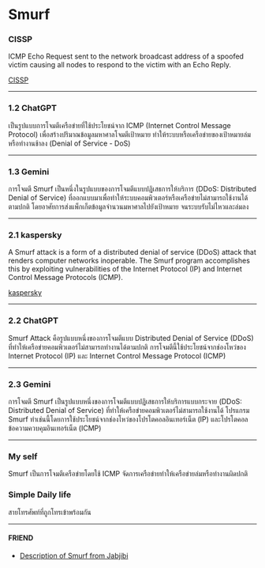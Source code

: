 # Smurf
### CISSP 

ICMP Echo Request sent to the network broadcast address of a spoofed victim causing all nodes to respond to the victim with an Echo Reply.

[CISSP](https://www.isc2.org/certifications/cissp/cissp-student-glossary#1)

---

### 1.2 ChatGPT

  เป็นรูปแบบการโจมตีเครือข่ายที่ใช้ประโยชน์จาก ICMP (Internet Control Message Protocol) เพื่อสร้างปริมาณข้อมูลมหาศาลโจมตีเป้าหมาย ทำให้ระบบหรือเครือข่ายของเป้าหมายล่มหรือทำงานช้าลง (Denial of Service - DoS)

---

### 1.3 Gemini

  การโจมตี Smurf เป็นหนึ่งในรูปแบบของการโจมตีแบบปฏิเสธการให้บริการ (DDoS: Distributed Denial of Service) ที่ออกแบบมาเพื่อทำให้ระบบคอมพิวเตอร์หรือเครือข่ายไม่สามารถใช้งานได้ตามปกติ โดยอาศัยการส่งแพ็กเก็ตข้อมูลจำนวนมหาศาลไปยังเป้าหมาย จนระบบรับไม่ไหวและล่มลง

---

### 2.1 kaspersky

  A Smurf attack is a form of a distributed denial of service (DDoS) attack that renders computer networks inoperable. The Smurf program accomplishes this by exploiting vulnerabilities of the Internet Protocol (IP) and Internet Control Message Protocols (ICMP).
    
[kaspersky](https://www.kaspersky.com/resource-center/definitions/what-is-a-smurf-attack)

---

### 2.2 ChatGPT

  Smurf Attack คือรูปแบบหนึ่งของการโจมตีแบบ Distributed Denial of Service (DDoS) ที่ทำให้เครือข่ายคอมพิวเตอร์ไม่สามารถทำงานได้ตามปกติ การโจมตีนี้ใช้ประโยชน์จากช่องโหว่ของ Internet Protocol (IP) และ Internet Control Message Protocol (ICMP)

---

### 2.3 Gemini

  การโจมตี Smurf เป็นรูปแบบหนึ่งของการโจมตีแบบปฏิเสธการให้บริการแบบกระจาย (DDoS: Distributed Denial of Service) ที่ทำให้เครือข่ายคอมพิวเตอร์ไม่สามารถใช้งานได้ โปรแกรม Smurf ทำเช่นนี้โดยการใช้ประโยชน์จากช่องโหว่ของโปรโตคอลอินเทอร์เน็ต (IP) และโปรโตคอลข้อความควบคุมอินเทอร์เน็ต (ICMP)

---

### My self
  Smurf เป็นการโจมตีเครือข่ายโดยใช้ ICMP จัดการเครือข่ายทำให้เครือข่ายล่มหรือทำงานผิดปกติ

### Simple Daily life
  สายโทรศัพท์ที่ถูกโทรเข้าพร้อมกัน

---

#### FRIEND 
* [Description of Smurf from Jabjibi](https://jabjibi.github.io/smurf.html)
